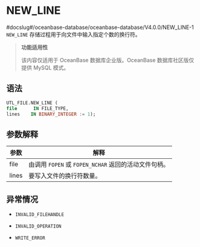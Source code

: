 NEW_LINE 
=============================
#docslug#/oceanbase-database/oceanbase-database/V4.0.0/NEW_LINE-1
`NEW_LINE` 存储过程用于向文件中输入指定个数的换行符。

>**功能适用性**
>
>该内容仅适用于 OceanBase 数据库企业版。OceanBase 数据库社区版仅提供 MySQL 模式。

语法 
-----------------------

```sql
UTL_FILE.NEW_LINE (
file      IN FILE_TYPE,
lines    IN BINARY_INTEGER := 1);
```



参数解释 
-------------------------



|  参数   |                   解释                   |
|-------|----------------------------------------|
| file  | 由调用 `FOPEN` 或 `FOPEN_NCHAR` 返回的活动文件句柄。 |
| lines | 要写入文件的换行符数量。                           |



异常情况 
-------------------------

* `INVALID_FILEHANDLE`

  

* `INVALID_OPERATION`

  

* `WRITE_ERROR`

  



